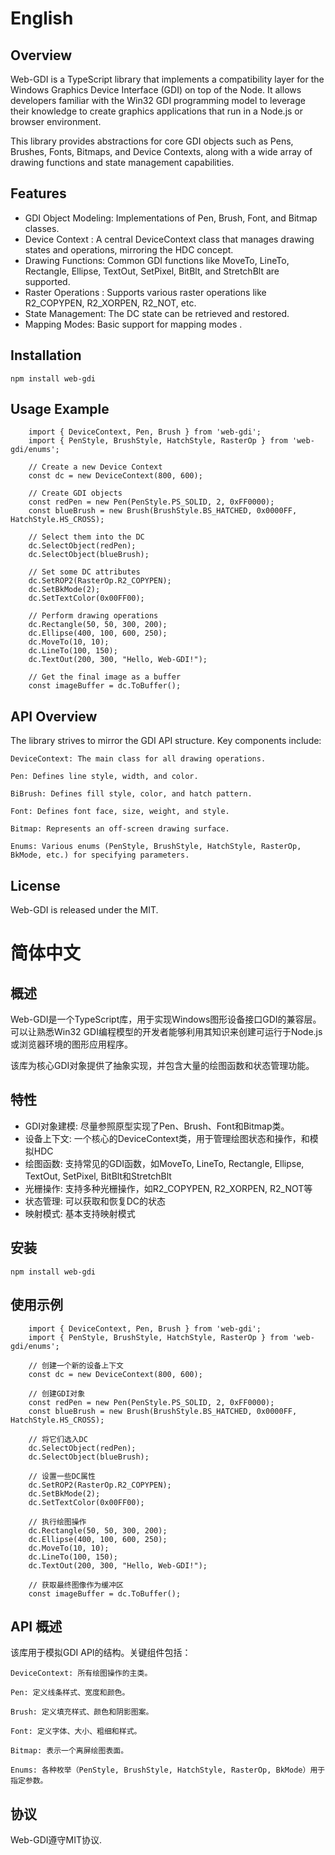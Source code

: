 # English
## Overview

Web-GDI is a TypeScript library that implements a compatibility layer for the Windows Graphics Device Interface (GDI) on top of the Node. It allows developers familiar with the Win32 GDI programming model to leverage their knowledge to create graphics applications that run in a Node.js or browser environment.

This library provides abstractions for core GDI objects such as Pens, Brushes, Fonts, Bitmaps, and Device Contexts, along with a wide array of drawing functions and state management capabilities.
## Features

- GDI Object Modeling: Implementations of Pen, Brush, Font, and Bitmap classes.
- Device Context : A central DeviceContext class that manages drawing states and operations, mirroring the HDC concept.
- Drawing Functions: Common GDI functions like MoveTo, LineTo, Rectangle, Ellipse, TextOut, SetPixel, BitBlt, and StretchBlt are supported.
- Raster Operations : Supports various raster operations like R2_COPYPEN, R2_XORPEN, R2_NOT, etc.
- State Management: The DC state can be retrieved and restored.
- Mapping Modes: Basic support for mapping modes .

## Installation

    npm install web-gdi 

## Usage Example
```
    import { DeviceContext, Pen, Brush } from 'web-gdi';
    import { PenStyle, BrushStyle, HatchStyle, RasterOp } from 'web-gdi/enums';

    // Create a new Device Context
    const dc = new DeviceContext(800, 600);

    // Create GDI objects
    const redPen = new Pen(PenStyle.PS_SOLID, 2, 0xFF0000);
    const blueBrush = new Brush(BrushStyle.BS_HATCHED, 0x0000FF, HatchStyle.HS_CROSS);

    // Select them into the DC
    dc.SelectObject(redPen);
    dc.SelectObject(blueBrush);

    // Set some DC attributes
    dc.SetROP2(RasterOp.R2_COPYPEN);
    dc.SetBkMode(2);
    dc.SetTextColor(0x00FF00);

    // Perform drawing operations
    dc.Rectangle(50, 50, 300, 200);
    dc.Ellipse(400, 100, 600, 250);
    dc.MoveTo(10, 10);
    dc.LineTo(100, 150);
    dc.TextOut(200, 300, "Hello, Web-GDI!");

    // Get the final image as a buffer
    const imageBuffer = dc.ToBuffer();
```
## API Overview

The library strives to mirror the GDI API structure. Key components include:

    DeviceContext: The main class for all drawing operations.   

    Pen: Defines line style, width, and color.  

    BiBrush: Defines fill style, color, and hatch pattern.  

    Font: Defines font face, size, weight, and style.   

    Bitmap: Represents an off-screen drawing surface.   

    Enums: Various enums (PenStyle, BrushStyle, HatchStyle, RasterOp, BkMode, etc.) for specifying parameters.

## License
Web-GDI is released under the MIT.


# 简体中文
## 概述

Web-GDI是一个TypeScript库，用于实现Windows图形设备接口GDI的兼容层。可以让熟悉Win32 GDI编程模型的开发者能够利用其知识来创建可运行于Node.js或浏览器环境的图形应用程序。

该库为核心GDI对象提供了抽象实现，并包含大量的绘图函数和状态管理功能。
## 特性

- GDI对象建模: 尽量参照原型实现了Pen、Brush、Font和Bitmap类。
- 设备上下文: 一个核心的DeviceContext类，用于管理绘图状态和操作，和模拟HDC
- 绘图函数: 支持常见的GDI函数，如MoveTo, LineTo, Rectangle, Ellipse, TextOut, SetPixel, BitBlt和StretchBlt
- 光栅操作: 支持多种光栅操作，如R2_COPYPEN, R2_XORPEN, R2_NOT等
- 状态管理: 可以获取和恢复DC的状态
- 映射模式: 基本支持映射模式

## 安装
    npm install web-gdi

## 使用示例
```
    import { DeviceContext, Pen, Brush } from 'web-gdi';
    import { PenStyle, BrushStyle, HatchStyle, RasterOp } from 'web-gdi/enums';

    // 创建一个新的设备上下文
    const dc = new DeviceContext(800, 600);

    // 创建GDI对象
    const redPen = new Pen(PenStyle.PS_SOLID, 2, 0xFF0000);
    const blueBrush = new Brush(BrushStyle.BS_HATCHED, 0x0000FF, HatchStyle.HS_CROSS);

    // 将它们选入DC
    dc.SelectObject(redPen);
    dc.SelectObject(blueBrush);

    // 设置一些DC属性
    dc.SetROP2(RasterOp.R2_COPYPEN);
    dc.SetBkMode(2);
    dc.SetTextColor(0x00FF00);

    // 执行绘图操作
    dc.Rectangle(50, 50, 300, 200);
    dc.Ellipse(400, 100, 600, 250);
    dc.MoveTo(10, 10);
    dc.LineTo(100, 150);
    dc.TextOut(200, 300, "Hello, Web-GDI!");

    // 获取最终图像作为缓冲区
    const imageBuffer = dc.ToBuffer();
```

## API 概述

该库用于模拟GDI API的结构。关键组件包括：

    DeviceContext: 所有绘图操作的主类。

    Pen: 定义线条样式、宽度和颜色。

    Brush: 定义填充样式、颜色和阴影图案。

    Font: 定义字体、大小、粗细和样式。

    Bitmap: 表示一个离屏绘图表面。

    Enums: 各种枚举（PenStyle, BrushStyle, HatchStyle, RasterOp, BkMode）用于指定参数。

## 协议
Web-GDI遵守MIT协议.